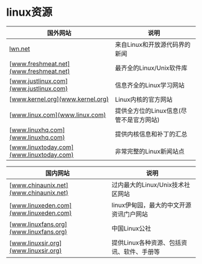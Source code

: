 # linux资源
|国外网站|说明|
|---|---|
|[lwn.net](lwn.net)|来自Linux和开放源代码界的新闻|
|[www.freshmeat.net](www.freshmeat.net)|最齐全的Linux/Unix软件库|
|[www.justlinux.com](www.justlinux.com)|信息齐全的Linux学习网站|
|[www.kernel.org](www.kernel.org)|Linux内核的官方网站|
|[www.linux.com](www.linux.com)|提供全方位的Linux信息(尽管不是官方网站)|
|[www.linuxhq.com](www.linuxhq.com)|提供内核信息和补丁的汇总|
|[www.linuxtoday.com](www.linuxtoday.com)|非常完整的Linux新闻站点|

|国内网站|说明|
|---|---|
|[www.chinaunix.net](www.chinaunix.net)|过内最大的Linux/Unix技术社区网站|
|[www.linuxeden.com](www.linuxeden.com)|linux伊甸园，最大的中文开源资讯门户网站|
|[www.linuxfans.org](www.linuxfans.org)|中国Linux公社|
|[www.linuxsir.org](www.linuxsir.org)|提供Linux各种资源、包括资讯、软件、手册等|